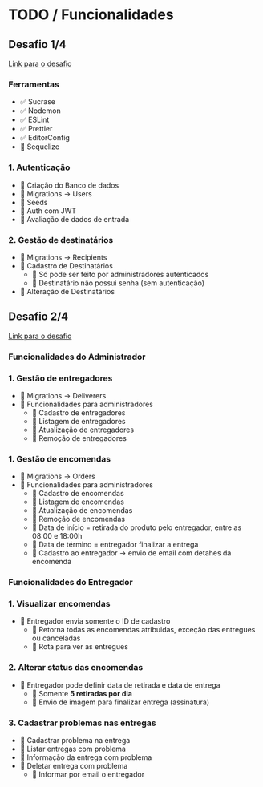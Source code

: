 # TODO / Funcionalidades

## Desafio 1/4

[Link para o desafio](https://github.com/Rocketseat/bootcamp-gostack-desafio-02/blob/master/README.md)

### Ferramentas

- ✅ Sucrase
- ✅ Nodemon
- ✅ ESLint
- ✅ Prettier
- ✅ EditorConfig
- 🔲 Sequelize

### 1. Autenticação

- 🔲 Criação do Banco de dados
- 🔲 Migrations -> Users
- 🔲 Seeds
- 🔲 Auth com JWT
- 🔲 Avaliação de dados de entrada

### 2. Gestão de destinatários

- 🔲 Migrations -> Recipients
- 🔲 Cadastro de Destinatários
	- 🔲 Só pode ser feito por administradores autenticados
	- 🔲 Destinatário não possui senha (sem autenticação)
- 🔲 Alteração de Destinatários


## Desafio 2/4

[Link para o desafio](https://github.com/Rocketseat/bootcamp-gostack-desafio-03/blob/master/README.md)

### Funcionalidades do Administrador

### 1. Gestão de entregadores

- 🔲 Migrations -> Deliverers
- 🔲 Funcionalidades para administradores
	- 🔲 Cadastro de entregadores
	- 🔲 Listagem de entregadores
	- 🔲 Atualização de entregadores
	- 🔲 Remoção de entregadores

### 1. Gestão de encomendas

- 🔲 Migrations -> Orders
- 🔲 Funcionalidades para administradores
	- 🔲 Cadastro de encomendas
	- 🔲 Listagem de encomendas
	- 🔲 Atualização de encomendas
	- 🔲 Remoção de encomendas
	- 🔲 Data de início = retirada do produto pelo entregador, entre as 08:00 e 18:00h
	- 🔲 Data de término = entregador finalizar a entrega
	- 🔲 Cadastro ao entregador -> envio de email com detahes da encomenda

### Funcionalidades do Entregador

### 1. Visualizar encomendas

- 🔲 Entregador envia somente o ID de cadastro
	- 🔲 Retorna todas as encomendas atribuidas, exceção das entregues ou canceladas
	- 🔲 Rota para ver as entregues

### 2. Alterar status das encomendas

- 🔲 Entregador pode definir data de retirada e data de entrega
	- 🔲 Somente **5 retiradas por dia**
	- 🔲 Envio de imagem para finalizar entrega (assinatura)

### 3. Cadastrar problemas nas entregas

- 🔲 Cadastrar problema na entrega
- 🔲 Listar entregas com problema
- 🔲 Informação da entrega com problema
- 🔲 Deletar entrega com problema
	- 🔲 Informar por email o entregador
